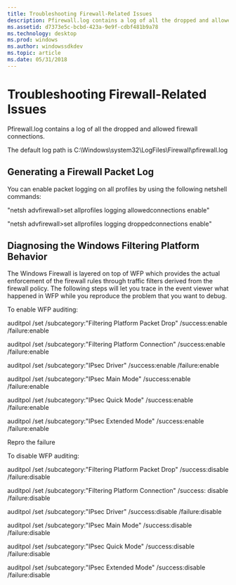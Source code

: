 ```yaml
---
title: Troubleshooting Firewall-Related Issues
description: Pfirewall.log contains a log of all the dropped and allowed firewall connections.
ms.assetid: d7373e5c-bcbd-423a-9e9f-cdbf481b9a78
ms.technology: desktop
ms.prod: windows
ms.author: windowssdkdev
ms.topic: article
ms.date: 05/31/2018
---
```


# Troubleshooting Firewall-Related Issues

Pfirewall.log contains a log of all the dropped and allowed firewall connections.

The default log path is C:\\Windows\\system32\\LogFiles\\Firewall\\pfirewall.log

## Generating a Firewall Packet Log

You can enable packet logging on all profiles by using the following netshell commands:

"netsh advfirewall&gt;set allprofiles logging allowedconnections enable"

"netsh advfirewall&gt;set allprofiles logging droppedconnections enable"

## Diagnosing the Windows Filtering Platform Behavior

The Windows Firewall is layered on top of WFP which provides the actual enforcement of the firewall rules through traffic filters derived from the firewall policy. The following steps will let you trace in the event viewer what happened in WFP while you reproduce the problem that you want to debug.

To enable WFP auditing:

auditpol /set /subcategory:"Filtering Platform Packet Drop" /success:enable /failure:enable

auditpol /set /subcategory:"Filtering Platform Connection" /success:enable /failure:enable

auditpol /set /subcategory:"IPsec Driver" /success:enable /failure:enable

auditpol /set /subcategory:"IPsec Main Mode" /success:enable /failure:enable

auditpol /set /subcategory:"IPsec Quick Mode" /success:enable /failure:enable

auditpol /set /subcategory:"IPsec Extended Mode" /success:enable /failure:enable

Repro the failure

To disable WFP auditing:

auditpol /set /subcategory:"Filtering Platform Packet Drop" /success:disable /failure:disable

auditpol /set /subcategory:"Filtering Platform Connection" /success: disable /failure:disable

auditpol /set /subcategory:"IPsec Driver" /success:disable /failure:disable

auditpol /set /subcategory:"IPsec Main Mode" /success:disable /failure:disable

auditpol /set /subcategory:"IPsec Quick Mode" /success:disable /failure:disable

auditpol /set /subcategory:"IPsec Extended Mode" /success:disable /failure:disable

 

 




